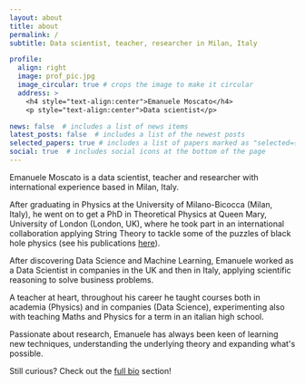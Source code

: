 ```yaml
---
layout: about
title: about
permalink: /
subtitle: Data scientist, teacher, researcher in Milan, Italy

profile:
  align: right
  image: prof_pic.jpg
  image_circular: true # crops the image to make it circular
  address: >
    <h4 style="text-align:center">Emanuele Moscato</h4>
    <p style="text-align:center">Data scientist</p>

news: false  # includes a list of news items
latest_posts: false  # includes a list of the newest posts
selected_papers: true # includes a list of papers marked as "selected={true}"
social: true  # includes social icons at the bottom of the page
---
```


Emanuele Moscato is a data scientist, teacher and researcher with international experience based in Milan, Italy.

After graduating in Physics at the University of Milano-Bicocca (Milan, Italy), he went on to get a PhD in Theoretical Physics at Queen Mary, University of London (London, UK), where he took part in an international collaboration applying String Theory to tackle some of the puzzles of black hole physics (see his publications <a href="/publications/">here</a>).

After discovering Data Science and Machine Learning, Emanuele worked as a Data Scientist in companies in the UK and then in Italy, applying scientific reasoning to solve business problems.

A teacher at heart, throughout his career he taught courses both in academia (Physics) and in companies (Data Science), experimenting also with teaching Maths and Physics for a term in an italian high school.

Passionate about research, Emanuele has always been keen of learning new techniques, understanding the underlying theory and expanding what's possible.


Still curious? Check out the <a href="/full_bio/">full bio</a> section!
